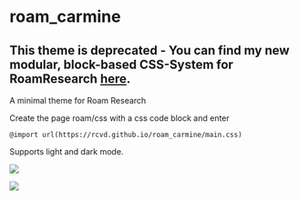 # roam_carmine

This theme is deprecated - You can find my new modular, block-based CSS-System for RoamResearch [here](https://bit.ly/roamcss).
---

A minimal theme for Roam Research

Create the page roam/css with a css code block and enter 

`@import url(https://rcvd.github.io/roam_carmine/main.css)`

Supports light and dark mode.

![](darkmode.png)


![](lightmode.png)
